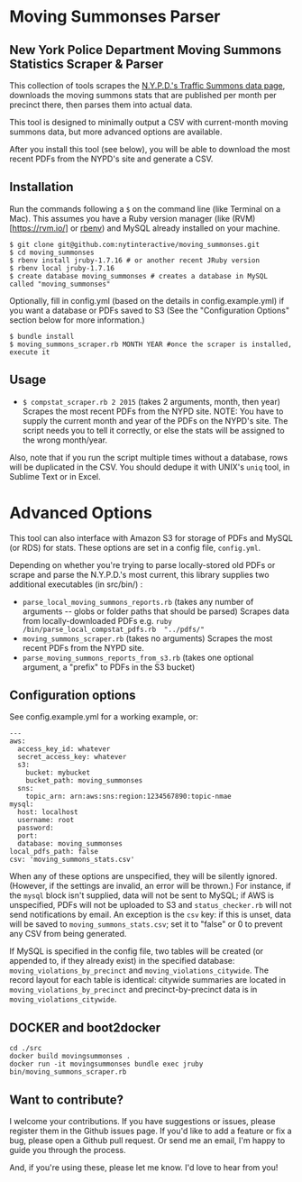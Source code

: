 Moving Summonses Parser
================

New York Police Department Moving Summons Statistics Scraper & Parser
----------------------------------------------------------------

This collection of tools scrapes the [N.Y.P.D.'s Traffic Summons data page](http://www.nyc.gov/html/nypd/html/traffic_reports/traffic_summons_reports.shtml), downloads the moving summons stats that are published per month per precinct there, then parses them into actual data.

This tool is designed to minimally output a CSV with current-month moving summons data, but more advanced options are available.

After you install this tool (see below), you will be able to download the most recent PDFs from the NYPD's site and generate a CSV.

Installation
--------------

Run the commands following a `$` on the command line (like Terminal on a Mac). This assumes you have a Ruby version manager (like (RVM)[https://rvm.io/] or [rbenv](https://github.com/sstephenson/rbenv)) and MySQL already installed on your machine.

````
$ git clone git@github.com:nytinteractive/moving_summonses.git
$ cd moving_summonses
$ rbenv install jruby-1.7.16 # or another recent JRuby version
$ rbenv local jruby-1.7.16
$ create database moving_summonses # creates a database in MySQL called "moving_summonses"
````

Optionally, fill in config.yml (based on the details in config.example.yml) if you want a database or PDFs saved to S3 (See the "Configuration Options" section below for more information.)

````
$ bundle install
$ moving_summons_scraper.rb MONTH YEAR #once the scraper is installed, execute it
````


Usage
------

- `$ compstat_scraper.rb 2 2015` (takes 2 arguments, month, then year) Scrapes the most recent PDFs from the NYPD site. NOTE: You have to supply the current month and year of the PDFs on the NYPD's site. The script needs you to tell it correctly, or else the stats will be assigned to the wrong month/year.

Also, note that if you run the script multiple times without a database, rows will be duplicated in the CSV. You should dedupe it with UNIX's `uniq` tool, in Sublime Text or in Excel.

Advanced Options
=================
This tool can also interface with Amazon S3 for storage of PDFs and MySQL (or RDS) for stats. These options are set in a config file, `config.yml`. 

Depending on whether you're trying to parse locally-stored old PDFs or scrape and parse the N.Y.P.D.'s most current, this library supplies two additional executables (in src/bin/) : 

- `parse_local_moving_summons_reports.rb` (takes any number of arguments -- globs or folder paths that should be parsed) Scrapes data from locally-downloaded PDFs e.g. `ruby /bin/parse_local_compstat_pdfs.rb  "../pdfs/"`
- `moving_summons_scraper.rb` (takes no arguments) Scrapes the most recent PDFs from the NYPD site.
- `parse_moving_summons_reports_from_s3.rb` (takes one optional argument, a "prefix" to PDFs in the S3 bucket)



Configuration options
---------------------

See config.example.yml for a working example, or:
````
---
aws:
  access_key_id: whatever
  secret_access_key: whatever
  s3:
    bucket: mybucket
    bucket_path: moving_summonses
  sns:
    topic_arn: arn:aws:sns:region:1234567890:topic-nmae
mysql:
  host: localhost
  username: root
  password:
  port: 
  database: moving_summonses
local_pdfs_path: false
csv: 'moving_summons_stats.csv'
````

When any of these options are unspecified, they will be silently ignored. (However, if the settings are invalid, an error will be thrown.) For instance, if the `mysql` block isn't supplied, data will not be sent to MySQL; if AWS is unspecified, PDFs will not be uploaded to S3 and `status_checker.rb` will not send notifications by email. An exception is the `csv` key: if this is unset, data will be saved to `moving_summons_stats.csv`; set it to "false" or 0 to prevent any CSV from being generated.

If MySQL is specified in the config file, two tables will be created (or appended to, if they already exist) in the specified database: `moving_violations_by_precinct` and `moving_violations_citywide`. The record layout for each table is identical: citywide summaries are located in `moving_violations_by_precinct` and precinct-by-precinct data is in `moving_violations_citywide`.


DOCKER and boot2docker
------------------------
````
cd ./src
docker build movingsummonses .
docker run -it movingsummonses bundle exec jruby bin/moving_summons_scraper.rb
````


Want to contribute?
-------------------

I welcome your contributions. If you have suggestions or issues, please register them in the Github issues page. If you'd like to add a feature or fix a bug, please open a Github pull request. Or send me an email, I'm happy to guide you through the process.

And, if you're using these, please let me know. I'd love to hear from you!
